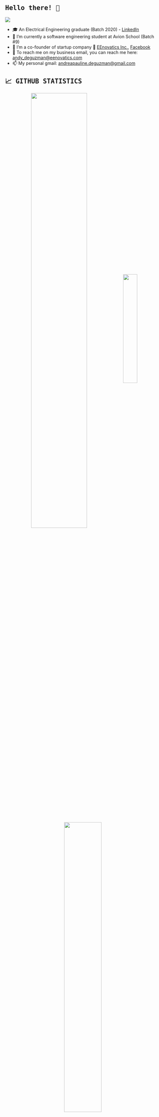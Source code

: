 [//]: # "IMG SHIELDS FROM: https://github.com/alexandresanlim/Badges4-README.md-Profile"

<h2><samp>Hello there! 👋</samp></h2>

![](https://visitor-badge.laobi.icu/badge?page_id=mumble-07.visitor-badge)

- 🎓 An Electrical Engineering graduate (Batch 2020) - [LinkedIn](https://www.linkedin.com/in/andrea-pauline/)
- 🔭 I’m currently a software engineering student at Avion School (Batch #9)
- 🌱 I’m a co-founder of startup company 🚀 [EEnovatics Inc.](http://eenovatics.com/), [Facebook](https://www.facebook.com/EEnovatics)
- 💬 To reach me on my business email, you can reach me here: andy_deguzman@eenovatics.com
- 📫 My personal gmail: andreapauline.deguzman@gmail.com

<h2><samp>📈 GITHUB STATISTICS</samp></h2>

<p align="center">
  <img width="60%" heigth="100%" style="display:inline" align="center" src="https://github-readme-stats.vercel.app/api/?username=mumble-07&count_private=true&theme=tokyonight&showicons=true" />
  <img width="30%" heigth="60%" style="display:inline" align="center" src="https://github-readme-stats.vercel.app/api/top-langs/?username=mumble-07&langs_count=5&theme=tokyonight" />
</p>

<p align="center">
  <img width="49%" heigth="100%" style="display:inline" align="center" src="https://github-readme-streak-stats.herokuapp.com/?user=mumble-07" />
</p>

<h2><samp>💪 MOST USED LANGUAGES</samp></h2>

<p style="padding: 0px 20px">
  <img src="https://img.shields.io/badge/javascript-%23F7DF1E.svg?&style=for-the-badge&logo=javascript&logoColor=black">
  <img src="https://img.shields.io/badge/Ruby%20-C21325?logo=ruby&logoColor=white&style=for-the-badge" />
  <img src="https://img.shields.io/badge/rails%20-%23FF2D20.svg?&style=for-the-badge&logo=ruby-on-rails&logoColor=white">
  <img src="https://img.shields.io/badge/Python-3776AB?style=for-the-badge&logo=python&logoColor=white">
</p>

<h2><samp>🎨 FRONTEND TECHNOLOGIES</samp></h2>
###

<p style="padding: 0px 20px">
  <img src = "https://img.shields.io/badge/HTML5-E34F26?style=for-the-badge&logo=html5&logoColor=white"> 
  <img src = "https://img.shields.io/badge/css-%23239120.svg?&style=for-the-badge&logo=css3&logoColor=white">
  <img src="https://img.shields.io/badge/sass%20-%23CC6699.svg?&style=for-the-badge&logo=sass&logoColor=white">
  <img src="https://img.shields.io/badge/bootstrap%20-%23563D7C.svg?&style=for-the-badge&logo=bootstrap&logoColor=white">
<p>

<h2><samp>💻 BACKEND TECHNOLOGIES</samp></h2>

<p style="padding: 0px 20px">
  <img src="https://img.shields.io/badge/Ruby%20-C21325?logo=ruby&logoColor=white&style=for-the-badge" />
  <img src="https://img.shields.io/badge/rails%20-%23FF2D20.svg?&style=for-the-badge&logo=ruby-on-rails&logoColor=white"> 
<p>

<h2><samp>🔧 DEVELOPMENT TOOLS</samp></h2>

<p style="padding: 0px 20px">
  <img src="https://img.shields.io/badge/Git%20-F05032?logo=git&logoColor=white&style=for-the-badge" />
  <img src="https://img.shields.io/badge/github-%23100000.svg?&style=for-the-badge&logo=github&logoColor=white">
  <img src="https://img.shields.io/badge/Postman%20-FF6C37?logo=postman&logoColor=white&style=for-the-badge" />
<p>

<h2><samp>🔧 PROTOTYPING PLATFORMS</samp></h2>

<p style="padding: 0px 20px">
  <img src="https://img.shields.io/badge/Raspberry%20Pi-A22846?style=for-the-badge&logo=Raspberry%20Pi&logoColor=white" />
<p>

<h2><samp>🎨 DESIGN</samp></h2>

<p style="padding: 0px 20px">
  <img src="https://img.shields.io/badge/Figma-F24E1E?style=for-the-badge&logo=figma&logoColor=white" />
  <img src="https://img.shields.io/badge/Adobe%20Illustrator-FF9A00?style=for-the-badge&logo=adobe%20illustrator&logoColor=white" />
  <img src="https://img.shields.io/badge/Canva-%2300C4CC.svg?&style=for-the-badge&logo=Canva&logoColor=white" />
<p>
